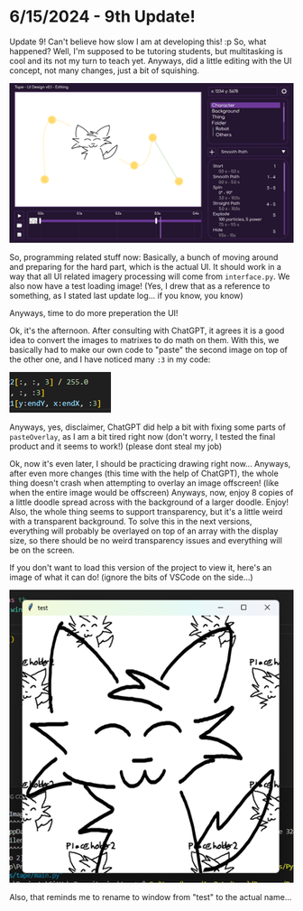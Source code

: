 # 6/15/2024 - 9th Update!

Update 9! Can't believe how slow I am at developing this! :p So, what happened? Well, I'm supposed to be tutoring students, but multitasking is cool and its not my turn to teach yet. Anyways, did a little editing with the UI concept, not many changes, just a bit of squishing. 

![small changes](</updatelogs/images/06152024 - 1.png>)

So, programming related stuff now: Basically, a bunch of moving around and preparing for the hard part, which is the actual UI. It should work in a way that all UI related imagery processing will come from `interface.py`. We also now have a test loading image! (Yes, I drew that as a reference to something, as I stated last update log... if you know, you know)

Anyways, time to do more preperation the UI!

Ok, it's the afternoon. After consulting with ChatGPT, it agrees it is a good idea to convert the images to matrixes to do math on them. With this, we basically had to make our own code to "paste" the second image on top of the other one, and I have noticed many `:3` in my code:

![:3](</updatelogs/images/06152024 - 2.png>)

Anyways, yes, disclaimer, ChatGPT did help a bit with fixing some parts of `pasteOverlay`, as I am a bit tired right now (don't worry, I tested the final product and it seems to work!) (please dont steal my job) 

Ok, now it's even later, I should be practicing drawing right now... Anyways, after even more changes (this time with the help of ChatGPT), the whole thing doesn't crash when attempting to overlay an image offscreen! (like when the entire image would be offscreen) Anyways, now, enjoy 8 copies of a little doodle spread across with the background of a larger doodle. Enjoy! Also, the whole thing seems to support transparency, but it's a little weird with a transparent background. To solve this in the next versions, everything will probably be overlayed on top of an array with the display size, so there should be no weird transparency issues and everything will be on the screen.

If you don't want to load this version of the project to view it, here's an image of what it can do! (ignore the bits of VSCode on the side...)

![silly image](</updatelogs/images/06152024 - 3.png>)

Also, that reminds me to rename to window from "test" to the actual name...